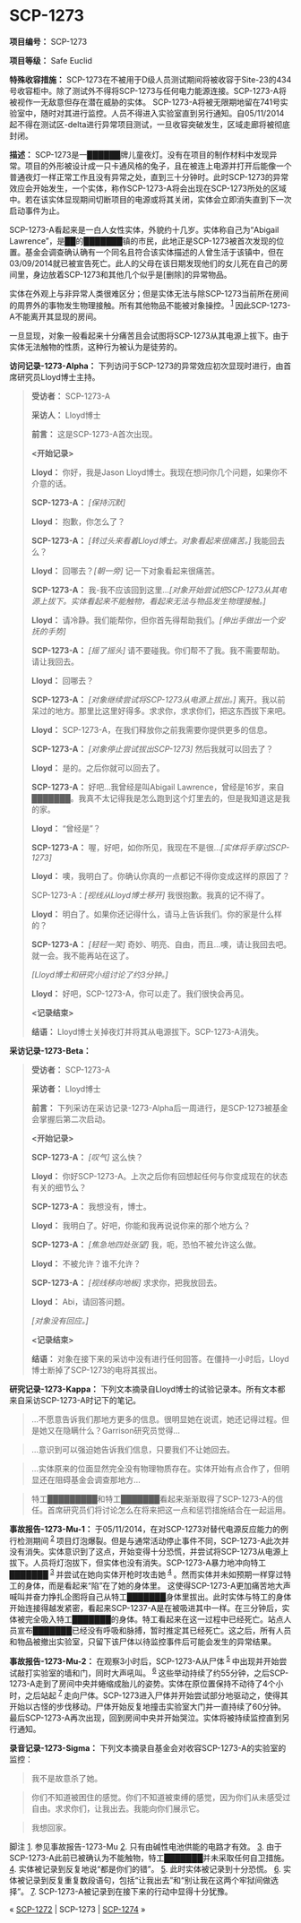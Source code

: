 # SCP-1273
                        


**项目编号：** SCP-1273

**项目等级：** Safe Euclid

**特殊收容措施：** SCP-1273在不被用于D级人员测试期间将被收容于Site-23的434号收容柜中。除了测试外不得将SCP-1273与任何电力能源连接。SCP-1273-A将被视作一无敌意但存在潜在威胁的实体。
SCP-1273-A将被无限期地留在741号实验室中，随时对其进行监控。人员不得进入实验室直到另行通知。自05/11/2014起不得在测试区-delta进行异常项目测试，一旦收容突破发生，区域走廊将被彻底封闭。

**描述：** SCP-1273是一██████牌儿童夜灯。没有在项目的制作材料中发现异常。项目的外形被设计成一只卡通风格的兔子，且在被连上电源并打开后能像一个普通夜灯一样正常工作且没有异常之处，直到三十分钟时。此时SCP-1273的异常效应会开始发生，一个实体，称作SCP-1273-A将会出现在SCP-1273所处的区域中。若在该实体显现期间切断项目的电源或将其关闭，实体会立即消失直到下一次启动事件为止。

SCP-1273-A看起来是一白人女性实体，外貌约十几岁。实体称自己为“Abigail Lawrence”，是██的███████镇的市民，此地正是SCP-1273被首次发现的位置。基金会调查确认确有一个同名且符合该实体描述的人曾生活于该镇中，但在03/09/2014就已被宣告死亡。此人的父母在该日期发现他们的女儿死在自己的房间里，身边放着SCP-1273和其他几个似乎是[删除]的异常物品。

实体在外观上与非异常人类很难区分；但是实体无法与除SCP-1273当前所在房间的周界外的事物发生物理接触。所有其他物品不能被对象操控。<sup class='footnoteref'>
 <a shape='rect' class='footnoteref' id='footnoteref-1' href='javascript:;' onclick='WIKIDOT.page.utils.scrollToReference(&apos;footnote-1&apos;)'>1</a>
</sup>因此SCP-1273-A不能离开其显现的房间。

一旦显现，对象一般看起来十分痛苦且会试图将SCP-1273从其电源上拔下。由于实体无法触物的性质，这种行为被认为是徒劳的。

**访问记录-1273-Alpha：** 下列访问于SCP-1273的异常效应初次显现时进行，由首席研究员Lloyd博士主持。


> **受访者：** SCP-1273-A
> 
> **采访人：** Lloyd博士
> 
> **前言：** 这是SCP-1273-A首次出现。
> 
> **<开始记录>** 
> 
> **Lloyd：** 你好，我是Jason Lloyd博士。我现在想问你几个问题，如果你不介意的话。
> 
> **SCP-1273-A：** *[保持沉默]* 
> 
> **Lloyd：** 抱歉，你怎么了？
> 
> **SCP-1273-A：** *[转过头来看着Lloyd博士。对象看起来很痛苦。]* 我能回去么？
> 
> **Lloyd：** 回哪去？*[朝一旁]* 记一下对象看起来很痛苦。
> 
> **SCP-1273-A：** 我-我不应该回到这里…*[对象开始尝试把SCP-1273从其电源上拔下。实体看起来不能触物，看起来无法与物品发生物理接触。]* 
> 
> **Lloyd：** 请冷静。我们能帮你，但你首先得帮助我们。*[伸出手做出一个安抚的手势]* 
> 
> **SCP-1273-A：** *[摇了摇头]* 请不要碰我。你们帮不了我。我不需要帮助。请让我回去。
> 
> **Lloyd：** 回哪去？
> 
> **SCP-1273-A：** *[对象继续尝试将SCP-1273从电源上拔出。]* 离开。我以前呆过的地方。那里比这里好得多。求求你，求求你们，把这东西拔下来吧。
> 
> **Lloyd：** SCP-1273-A，在我们释放你之前我需要你提供更多的信息。
> 
> **SCP-1273-A：** *[对象停止尝试拔出SCP-1273]* 然后我就可以回去了？
> 
> **Lloyd：** 是的。之后你就可以回去了。
> 
> **SCP-1273-A：** 好吧…我曾经是叫Abigail Lawrence，曾经是16岁，来自███████。我真不太记得我是怎么跑到这个灯里去的，但是我知道这是我的家。
> 
> **Lloyd：** “曾经是”？
> 
> **SCP-1273-A：** 喔，好吧，如你所见，我现在不是很…*[实体将手穿过SCP-1273]* 
> 
> **Lloyd：** 噢，我明白了。你确认你真的一点都记不得你变成这样的原因了？
> 
> SCP-1273-A：*[视线从Lloyd博士移开]* 我很抱歉。我真的记不得了。
> 
> **Lloyd：** 明白了。如果你还记得什么，请马上告诉我们。你的家是什么样的？
> 
> **SCP-1273-A：** *[轻轻一笑]* 奇妙、明亮、自由，而且…噢，请让我回去吧。就一会。我不能再站在这了。
> 
> *[Lloyd博士和研究小组讨论了约3分钟。]* 
> 
> **Lloyd：** 好吧，SCP-1273-A，你可以走了。我们很快会再见。
> 
> **<记录结束>** 
> 
> **结语：** Lloyd博士关掉夜灯并将其从电源拔下。SCP-1273-A消失。
> 

**采访记录-1273-Beta：** 


> **受访者：** SCP-1273-A
> 
> **采访者：** Lloyd博士
> 
> **前言：** 下列采访在采访记录-1273-Alpha后一周进行，是SCP-1273被基金会掌握后第二次启动。
> 
> **<开始记录>** 
> 
> **SCP-1273-A：** *[叹气]* 这么快？
> 
> **Lloyd：** 你好SCP-1273-A。上次之后你有回想起任何与你变成现在的状态有关的细节么？
> 
> **SCP-1273-A：** 我想没有，博士。
> 
> **Lloyd：** 我明白了。好吧，你能和我再说说你来的那个地方么？
> 
> **SCP-1273-A：** *[焦急地四处张望]* 我，呃，恐怕不被允许这么做。
> 
> **Lloyd：** 不被允许？谁不允许？
> 
> **SCP-1273-A：** *[视线移向地板]* 求求你，把我放回去。
> 
> **Lloyd：** Abi，请回答问题。
> 
> *[对象没有回应。]* 
> 
> **<记录结束>** 
> 
> **结语：** 对象在接下来的采访中没有进行任何回答。在僵持一小时后，Lloyd博士断掉了SCP-1273的电将其拔出。
> 

**研究记录-1273-Kappa：** 下列文本摘录自Lloyd博士的试验记录本。所有文本都来自采访SCP-1273-A时记下的笔记。


> …不愿意告诉我们那地方更多的信息。很明显她在说谎，她还记得过程。但是她又在隐瞒什么？Garrison研究员觉得…
> 


> …意识到可以强迫她告诉我们信息，只要我们不让她回去。
> 


> …实体原来的位面显然完全没有物理物质存在。实体开始有点合作了，但明显还在阻碍基金会调查那地方…
> 


> 特工█████████和特工███████看起来渐渐取得了SCP-1273-A的信任。首席研究员们将讨论怎么在将来把这一点和惩罚措施结合在一起运用。
> 

**事故报告-1273-Mu-1：** 于05/11/2014，在对SCP-1273对替代电源反应能力的例行检测期间<sup class='footnoteref'>
 <a shape='rect' class='footnoteref' id='footnoteref-2' href='javascript:;' onclick='WIKIDOT.page.utils.scrollToReference(&apos;footnote-2&apos;)'>2</a>
</sup>项目灯泡爆裂。但是与通常活动停止事件不同，SCP-1273-A此次并没有消失。实体意识到了这点，开始变得十分恐慌，并尝试将SCP-1273从电源上拔下。人员将灯泡拔下，但实体也没有消失。SCP-1273-A暴力地冲向特工███████<sup class='footnoteref'>
 <a shape='rect' class='footnoteref' id='footnoteref-3' href='javascript:;' onclick='WIKIDOT.page.utils.scrollToReference(&apos;footnote-3&apos;)'>3</a>
</sup>并尝试在她向实体开枪时攻击她<sup class='footnoteref'>
 <a shape='rect' class='footnoteref' id='footnoteref-4' href='javascript:;' onclick='WIKIDOT.page.utils.scrollToReference(&apos;footnote-4&apos;)'>4</a>
</sup>。然而实体并未如预期一样穿过特工的身体，而是看起来“陷”在了她的身体里。 这使得SCP-1273-A更加痛苦地大声喊叫并奋力挣扎企图将自己从特工███████身体里拔出。此时实体与特工的身体开始连接得越发紧密，看起来SCP-1237-A是在被吸进其中一样。在三分钟后，实体被完全吸入特工███████的身体。特工看起来在这一过程中已经死亡。站点人员宣布███████已经没有呼吸和脉搏，暂时推定其已经死亡。这之后，所有人员和物品被撤出实验室，只留下该尸体以待监控事件后可能会发生的异常结果。

**事故报告-1273-Mu-2：** 在观察3小时后，SCP-1273-A从尸体<sup class='footnoteref'>
 <a shape='rect' class='footnoteref' id='footnoteref-5' href='javascript:;' onclick='WIKIDOT.page.utils.scrollToReference(&apos;footnote-5&apos;)'>5</a>
</sup>中出现并开始尝试敲打实验室的墙和门，同时大声吼叫。<sup class='footnoteref'>
 <a shape='rect' class='footnoteref' id='footnoteref-6' href='javascript:;' onclick='WIKIDOT.page.utils.scrollToReference(&apos;footnote-6&apos;)'>6</a>
</sup>这些举动持续了约55分钟，之后SCP-1273-A走到了房间中央并蜷缩成胎儿的姿势。实体在原位置保持不动待了4个小时，之后站起<sup class='footnoteref'>
 <a shape='rect' class='footnoteref' id='footnoteref-7' href='javascript:;' onclick='WIKIDOT.page.utils.scrollToReference(&apos;footnote-7&apos;)'>7</a>
</sup>走向尸体。SCP-1273进入尸体并开始尝试部分地驱动之，使得其开始以古怪的步伐移动。尸体开始反复地撞击实验室大门并一直持续了60分钟。最后SCP-1273-A再次出现，回到房间中央并开始哭泣。实体将被持续监控直到另行通知。

**录音记录-1273-Sigma：** 下列文本摘录自基金会对收容SCP-1273-A的实验室的监控：


> 我不是故意杀了她。
> 


> 你们不知道被困住的感觉。你们不知道被束缚的感觉，因为你们从未感受过自由。求求你们，让我出去。我能向你们展示它。
> 


> 我想回家。
> 


脚注
<a shape='rect' href='javascript:;' onclick='WIKIDOT.page.utils.scrollToReference(&apos;footnoteref-1&apos;)'>1</a>. 参见事故报告-1273-Mu
<a shape='rect' href='javascript:;' onclick='WIKIDOT.page.utils.scrollToReference(&apos;footnoteref-2&apos;)'>2</a>. 只有由碱性电池供能的电路才有效。
<a shape='rect' href='javascript:;' onclick='WIKIDOT.page.utils.scrollToReference(&apos;footnoteref-3&apos;)'>3</a>. 由于SCP-1273-A此前已被确认为不能触物，特工███████并未采取任何自卫措施。
<a shape='rect' href='javascript:;' onclick='WIKIDOT.page.utils.scrollToReference(&apos;footnoteref-4&apos;)'>4</a>. 实体被记录到反复地说“都是你们的错”。
<a shape='rect' href='javascript:;' onclick='WIKIDOT.page.utils.scrollToReference(&apos;footnoteref-5&apos;)'>5</a>. 此时实体被记录到十分恐慌。
<a shape='rect' href='javascript:;' onclick='WIKIDOT.page.utils.scrollToReference(&apos;footnoteref-6&apos;)'>6</a>. 实体被记录到反复重复数段语句，包括“让我出去”和“别让我在这两个牢狱间做选择”。
<a shape='rect' href='javascript:;' onclick='WIKIDOT.page.utils.scrollToReference(&apos;footnoteref-7&apos;)'>7</a>. SCP-1273-A被记录到在接下来的行动中显得十分犹豫。



« [SCP-1272](/scp-1272) | SCP-1273 | [SCP-1274](/scp-1274) »





                    